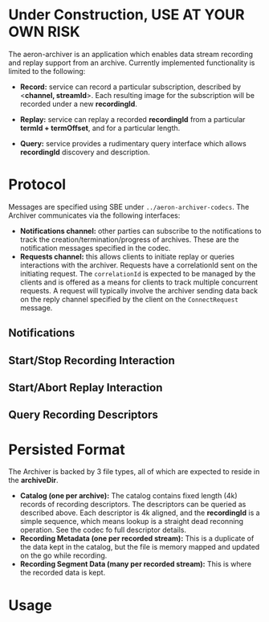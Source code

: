 Under Construction, USE AT YOUR OWN RISK
===

The aeron-archiver is an application which enables data stream recording and replay support from an archive. 
Currently implemented functionality is limited to the following:
- **Record:** service can record a particular subscription, described
by <__channel, streamId__>. Each resulting image for the subscription
will be recorded under a new __recordingId__.

- **Replay:** service can replay a recorded __recordingId__ from
a particular __termId + termOffset__, and for a particular length.

- **Query:** service provides a rudimentary query interface which
allows __recordingId__ discovery and description.

Protocol
=====
Messages are specified using SBE under `../aeron-archiver-codecs`. The
Archiver communicates via the following interfaces:
 - **Notifications channel:** other parties can subscribe to the notifications
 to track the creation/termination/progress of archives. These are the
 notification messages specified in the codec.
 - **Requests channel:** this allows clients to initiate replay or queries
 interactions with the archiver. Requests have a correlationId sent
 on the initiating request. The `correlationId` is expected to be managed by
 the clients and is offered as a means for clients to track multiple
 concurrent requests. A request will typically involve the
 archiver sending data back on the reply channel specified by the client 
 on the `ConnectRequest` message.

Notifications
----

Start/Stop Recording Interaction 
----

Start/Abort Replay Interaction 
----

Query Recording Descriptors
----

Persisted Format
=====
The Archiver is backed by 3 file types, all of which are expected to reside in the __archiveDir__.

 -  **Catalog (one per archive):** The catalog contains fixed length (4k) records of recording descriptors. The 
 descriptors can be queried as described above. Each descriptor is 4k aligned, and the __recordingId__
 is a simple sequence, which means lookup is a straight dead reconning operation. See the codec
 fo full descriptor details.
 - **Recording Metadata (one per recorded stream):** This is a duplicate of the data kept in the catalog, but the file
 is memory mapped and updated on the go while recording.
 - **Recording Segment Data (many per recorded stream):** This is where the recorded data is kept.
 
 Usage
 ===
 
 